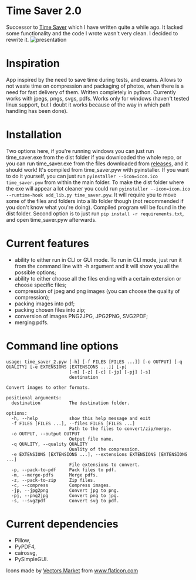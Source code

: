 # Time Saver 2.0
Successor to <a href="https://github.com/BlankTiger/time-saver">Time Saver</a> which I have written quite a while ago. It lacked some functionality and the code I wrote wasn't very clean. I decided to rewrite it.
![presentation](https://user-images.githubusercontent.com/16402420/150687014-94bc8bf1-6f14-4531-8d96-c18322b2ef3e.png)


# Inspiration
App inspired by the need to save time during tests, and exams. Allows to not waste time on compression and packaging of photos, when there is a need for fast delivery of them. Written completely in python. Currently works with jpegs, pngs, svgs, pdfs. Works only for windows (haven't tested linux support, but I doubt it works because of the way in which path handling has been done).

# Installation
Two options here, if you're running windows you can just run time_saver.exe from the dist folder if you downloaded the whole repo, or you can run time_saver.exe from the files downloaded from <a href="https://github.com/BlankTiger/time-saver-2/releases">releases</a>, and it should work! It's compiled from time_saver.pyw with pyinstaller. If you want to do it yourself, you can just run `pyinstaller --icon=icon.ico time_saver.pyw` from within the main folder. To make the dist folder where the exe will appear a lot cleaner you could run `pyinstaller --icon=icon.ico --runtime-hook add_lib.py time_saver.pyw`. It will require you to move some of the files and folders into a lib folder though (not recommended if you don't know what you're doing). Compiled program will be found in the dist folder. Second option is to just run `pip install -r requirements.txt`, and open time_saver.pyw afterwards.

# Current features
- ability to either run in CLI or GUI mode. To run in CLI mode, just run it from the command line with -h argument and it will show you all the possible options;
- ability to either choose all the files ending with a certain extension or choose specific files;
- compression of jpeg and png images (you can choose the quality of compression);
- packing images into pdf;
- packing chosen files into zip;
- conversion of images PNG2JPG, JPG2PNG, SVG2PDF;
- merging pdfs.

# Command line options
```
usage: time_saver_2.pyw [-h] [-f FILES [FILES ...]] [-o OUTPUT] [-q QUALITY] [-e EXTENSIONS [EXTENSIONS ...]] [-p]
                        [-m] [-z] [-c] [-jp] [-pj] [-s]
                        destination

Convert images to other formats.

positional arguments:
  destination           The destination folder.

options:
  -h, --help            show this help message and exit
  -f FILES [FILES ...], --files FILES [FILES ...]
                        Path to the files to convert/zip/merge.
  -o OUTPUT, --output OUTPUT
                        Output file name.
  -q QUALITY, --quality QUALITY
                        Quality of the compression.
  -e EXTENSIONS [EXTENSIONS ...], --extensions EXTENSIONS [EXTENSIONS ...]
                        File extensions to convert.
  -p, --pack-to-pdf     Pack files to pdf.
  -m, --merge-pdfs      Merge pdfs.
  -z, --pack-to-zip     Zip files.
  -c, --compress        Compress images.
  -jp, --jpg2png        Convert jpg to png.
  -pj, --png2jpg        Convert png to jpg.
  -s, --svg2pdf         Convert svg to pdf.
```
# Current dependencies
- Pillow,
- PyPDF4,
- cairosvg,
- PySimpleGUI.

<div>Icons made by <a href="https://www.flaticon.com/authors/vectors-market" title="Vectors Market">Vectors Market</a> from <a href="https://www.flaticon.com/" title="Flaticon">www.flaticon.com</a></div>
